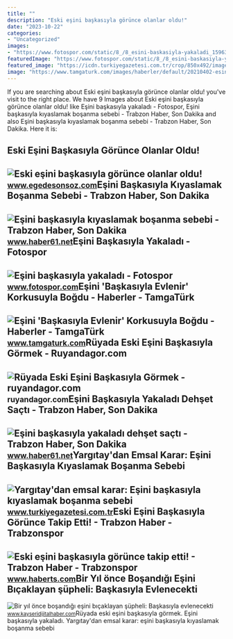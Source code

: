 ```yaml
---
title: ""
description: "Eski eşini başkasıyla görünce olanlar oldu!"
date: "2023-10-22"
categories:
- "Uncategorized"
images:
- "https://www.fotospor.com/static/8_/8_esini-baskasiyla-yakaladi_159635246712-x750.jpg"
featuredImage: "https://www.fotospor.com/static/8_/8_esini-baskasiyla-yakaladi_159635246712-x750.jpg"
featured_image: "https://icdn.turkiyegazetesi.com.tr/crop/850x492/images/haberler/2019_09/buyuk/yargitay-dan-emsal-karar-esini-baskasiyla-kiyaslamak-bosanma-sebebi-1567668277.jpg"
image: "https://www.tamgaturk.com/images/haberler/default/20210402-esini-baskasiyla-evlenir-korkusuyla-bogdu-391527-a782c0d5ad0f29ab2734.jpg"
---
```


If you are searching about Eski eşini başkasıyla görünce olanlar oldu! you've visit to the right place. We have 9 Images about Eski eşini başkasıyla görünce olanlar oldu! like Eşini başkasıyla yakaladı - Fotospor, Eşini başkasıyla kıyaslamak boşanma sebebi - Trabzon Haber, Son Dakika and also Eşini başkasıyla kıyaslamak boşanma sebebi - Trabzon Haber, Son Dakika. Here it is:

Eski Eşini Başkasıyla Görünce Olanlar Oldu!
-------------------------------------------

 ![Eski eşini başkasıyla görünce olanlar oldu!](http://www.egedesonsoz.com/haber_resim/eski-esini-baskasiyla-gorunce-olanlar-oldu-1039926.jpg) <small>www.egedesonsoz.com</small>Eşini Başkasıyla Kıyaslamak Boşanma Sebebi - Trabzon Haber, Son Dakika
----------------------------------------------------------------------

 ![Eşini başkasıyla kıyaslamak boşanma sebebi - Trabzon Haber, Son Dakika](https://haber61net.teimg.com/crop/1280x720/haber61-net/images/haberler/2019/09/05/esini_baskasiyla_kiyaslamak_bosanma_sebebi_h367045_daf4c.jpg) <small>www.haber61.net</small>Eşini Başkasıyla Yakaladı - Fotospor
------------------------------------

 ![Eşini başkasıyla yakaladı - Fotospor](https://www.fotospor.com/static/8_/8_esini-baskasiyla-yakaladi_159635246712-x750.jpg) <small>www.fotospor.com</small>Eşini 'Başkasıyla Evlenir' Korkusuyla Boğdu - Haberler - TamgaTürk
------------------------------------------------------------------

 ![Eşini 'Başkasıyla Evlenir' Korkusuyla Boğdu - Haberler - TamgaTürk](https://www.tamgaturk.com/images/haberler/default/20210402-esini-baskasiyla-evlenir-korkusuyla-bogdu-391527-a782c0d5ad0f29ab2734.jpg) <small>www.tamgaturk.com</small>Rüyada Eski Eşini Başkasıyla Görmek - Ruyandagor.com
----------------------------------------------------

 ![Rüyada Eski Eşini Başkasıyla Görmek - ruyandagor.com](https://images.ruyandagor.com/2017/05/eski-esini-baskasiyla-gormek-0058.jpg) <small>ruyandagor.com</small>Eşini Başkasıyla Yakaladı Dehşet Saçtı - Trabzon Haber, Son Dakika
------------------------------------------------------------------

 ![Eşini başkasıyla yakaladı dehşet saçtı - Trabzon Haber, Son Dakika](https://haber61net.teimg.com/crop/1280x720/haber61-net/images/haberler/2017/05/18/esini_baskasiyla_yakaladi_dehset_sacti_h293847_6d8ff.jpg) <small>www.haber61.net</small>Yargıtay'dan Emsal Karar: Eşini Başkasıyla Kıyaslamak Boşanma Sebebi
--------------------------------------------------------------------

 ![Yargıtay'dan emsal karar: Eşini başkasıyla kıyaslamak boşanma sebebi](https://icdn.turkiyegazetesi.com.tr/crop/850x492/images/haberler/2019_09/buyuk/yargitay-dan-emsal-karar-esini-baskasiyla-kiyaslamak-bosanma-sebebi-1567668277.jpg) <small>www.turkiyegazetesi.com.tr</small>Eski Eşini Başkasıyla Görünce Takip Etti! - Trabzon Haber - Trabzonspor
-----------------------------------------------------------------------

 ![Eski eşini başkasıyla görünce takip etti! - Trabzon Haber - Trabzonspor](https://habertscom.teimg.com/crop/1280x720/haberts-com/images/haberler/2020/06/eski_esini_baskasiyla_gorunce_takip_etti_h191625_f9d0f.jpg) <small>www.haberts.com</small>Bir Yıl önce Boşandığı Eşini Bıçaklayan şüpheli: Başkasıyla Evlenecekti
-----------------------------------------------------------------------

 ![Bir yıl önce boşandığı eşini bıçaklayan şüpheli: Başkasıyla evlenecekti](http://www.kayseridijitalhaber.com/d/r/bir-yil-once-bosandigi-esini-bicaklayan-supheli-baskasiyla-evlenecekti.png) <small>www.kayseridijitalhaber.com</small>Rüyada eski eşini başkasıyla görmek. Eşini başkasıyla yakaladı. Yargıtay'dan emsal karar: eşini başkasıyla kıyaslamak boşanma sebebi
